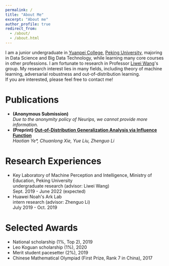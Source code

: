 ```yaml
---
permalink: /
title: "About Me"
excerpt: "About me"
author_profile: true
redirect_from: 
  - /about/
  - /about.html
---
```


I am a junior undergraduate in [Yuanpei College](https://yuanpei.pku.edu.cn), [Peking University](https://www.pku.edu.cn), majoring in Data Science and Big Data Technology, while learning many core courses in other professions. I am fortunate to research in Professor [Liwei Wang](http://www.liweiwang-pku.com/)'s group. My research interest lies in many fields, including theory of machine learning, adversarial robustness and out-of-distribution learning.
<br/>
If you are interested, please feel free to contact me!

Publications
======
- **(Anonymous Submission)**
  <br/>
  *Due to the anonymity policy of Neurips, we cannot provide more information.*
- **(Preprint) [Out-of-Distribution Generalization Analysis via Influence Function](https://arxiv.org/abs/2101.08521)**
  <br/>
  *Haotian Ye\*, Chuanlong Xie, Yue Liu, Zhenguo Li*
  

Research Experiences
======
- Key Laboratory of Machine Perception and Intelligence, Ministry of Education, Peking University
  <br/>
  undergraduate research (advisor: Liwei Wang)
  <br/>
  Sept. 2019 - June 2022 (expected)
- Huawei Noah's Ark Lab
  <br/>
  intern research (advisor: Zhenguo Li)
  <br/>
  July 2019 - Oct. 2019


Selected Awards
======
- National scholarship (1%, Top 2), 2019
- Leo Koguan scholarship (1%), 2020
- Merit student pacesetter (2%), 2019
- Chinese Mathematical Olympiad (First Prize, Rank 7 in China), 2017
